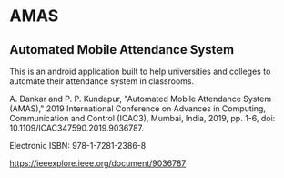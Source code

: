# AMAS
## Automated Mobile Attendance System

This is an android application built to help universities and colleges to automate their attendance system in classrooms.

A. Dankar and P. P. Kundapur, "Automated Mobile Attendance System (AMAS)," 2019 International Conference on Advances in Computing, Communication and Control (ICAC3), Mumbai, India, 2019, pp. 1-6, doi: 10.1109/ICAC347590.2019.9036787.

Electronic ISBN: 978-1-7281-2386-8 

https://ieeexplore.ieee.org/document/9036787
